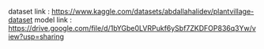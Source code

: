 dataset link : https://www.kaggle.com/datasets/abdallahalidev/plantvillage-dataset
model link : https://drive.google.com/file/d/1bYGbe0LVRPukf6ySbf7ZKDFOP836q3Yw/view?usp=sharing
